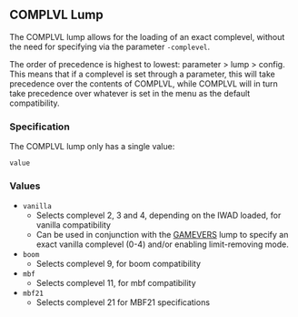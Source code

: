 ## COMPLVL Lump

The COMPLVL lump allows for the loading of an exact complevel, without the need for specifying via the parameter `-complevel`.

The order of precedence is highest to lowest: parameter > lump > config. This means that if a complevel is set through a parameter, this will take precedence over the contents of COMPLVL, while COMPLVL will in turn take precedence over whatever is set in the menu as the default compatibility.

### Specification

The COMPLVL lump only has a single value:

`value`

### Values

- `vanilla`
  - Selects complevel 2, 3 and 4, depending on the IWAD loaded, for vanilla compatibility
  - Can be used in conjunction with the [GAMEVERS](gamevers.md) lump to specify an exact vanilla complevel (0-4) and/or enabling limit-removing mode.
- `boom`
  - Selects complevel 9, for boom compatibility
- `mbf`
  - Selects complevel 11, for mbf compatibility
- `mbf21`
  - Selects complevel 21 for MBF21 specifications
